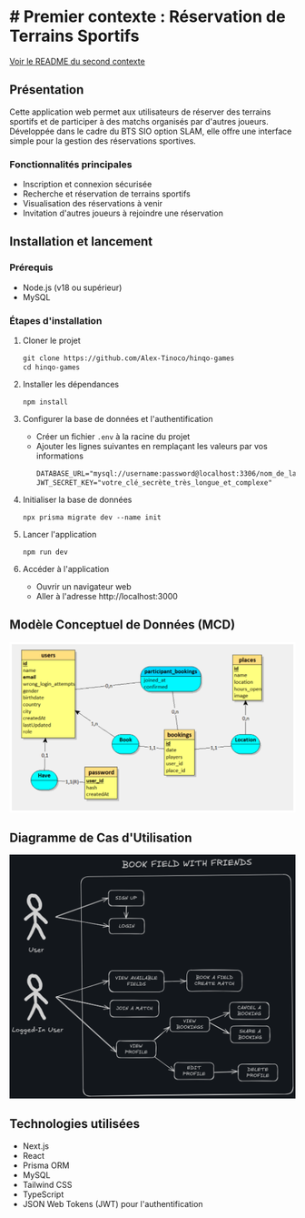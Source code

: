 # # Premier contexte : Réservation de Terrains Sportifs

[Voir le README du second contexte](./README2.md)

## Présentation

Cette application web permet aux utilisateurs de réserver des terrains sportifs et de participer à des matchs organisés par d'autres joueurs. Développée dans le cadre du BTS SIO option SLAM, elle offre une interface simple pour la gestion des réservations sportives.

### Fonctionnalités principales

- Inscription et connexion sécurisée
- Recherche et réservation de terrains sportifs
- Visualisation des réservations à venir
- Invitation d'autres joueurs à rejoindre une réservation

## Installation et lancement

### Prérequis

- Node.js (v18 ou supérieur)
- MySQL

### Étapes d'installation

1. Cloner le projet

   ```
   git clone https://github.com/Alex-Tinoco/hinqo-games
   cd hinqo-games
   ```

2. Installer les dépendances

   ```
   npm install
   ```

3. Configurer la base de données et l'authentification

   - Créer un fichier `.env` à la racine du projet
   - Ajouter les lignes suivantes en remplaçant les valeurs par vos informations
     ```
     DATABASE_URL="mysql://username:password@localhost:3306/nom_de_la_base"
     JWT_SECRET_KEY="votre_clé_secrète_très_longue_et_complexe"
     ```

4. Initialiser la base de données

   ```
   npx prisma migrate dev --name init
   ```

5. Lancer l'application

   ```
   npm run dev
   ```

6. Accéder à l'application
   - Ouvrir un navigateur web
   - Aller à l'adresse http://localhost:3000

## Modèle Conceptuel de Données (MCD)

![Modèle Conceptuel de Données](./public/readme/mcd1.png)

## Diagramme de Cas d'Utilisation

![Diagramme de Cas d'Utilisation](./public/readme/usecase1.png)

## Technologies utilisées

- Next.js
- React
- Prisma ORM
- MySQL
- Tailwind CSS
- TypeScript
- JSON Web Tokens (JWT) pour l'authentification
